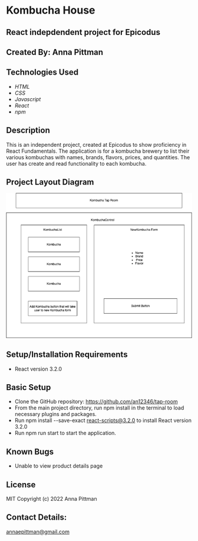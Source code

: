 # Kombucha House

## React indepdendent project for Epicodus

## Created By: Anna Pittman

## Technologies Used
* _HTML_
* _CSS_
* _Javascript_
* _React_
* _npm_

## Description
This is an independent project, created at Epicodus to show proficiency in React Fundamentals. The application is for a kombucha brewery to list their various kombuchas with names, brands, flavors, prices, and quantities. The user has create and read functionality to each kombucha.

## Project Layout Diagram
![Component diagram](./img/tap-room.png)

## Setup/Installation Requirements
* React version 3.2.0

## Basic Setup
* Clone the GitHub repository: https://github.com/an12346/tap-room
* From the main project directory, run npm install in the terminal to load necessary plugins and packages.
* Run npm install --save-exact react-scripts@3.2.0 to install React version 3.2.0
* Run npm run start to start the application.

## Known Bugs
* Unable to view product details page

## License
MIT Copyright (c) 2022 Anna Pittman

## Contact Details:
annaepittman@gmail.com
